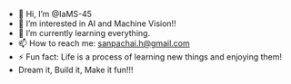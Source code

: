 - 👋 Hi, I’m @IaMS-45
- 👀 I’m interested in AI and Machine Vision!!
- 🌱 I’m currently learning everything.
- 📫 How to reach me: sanpachai.h@gmail.com
- ⚡ Fun fact: Life is a process of learning new things and enjoying them!
- Dream it, Build it, Make it fun!!!
<!---
IaMS-45/IaMS-45 is a ✨ special ✨ repository because its `README.md` (this file) appears on your GitHub profile.
You can click the Preview link to take a look at your changes.
--->
